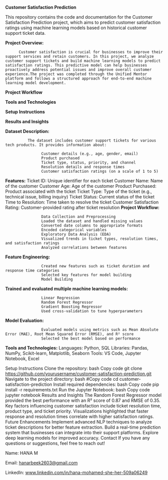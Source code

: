 **Customer Satisfaction Prediction**

This repository contains the code and documentation for the Customer Satisfaction Prediction project, which aims to predict customer satisfaction ratings using machine learning models based on historical customer support ticket data.

**Project Overview:**

          Customer satisfaction is crucial for businesses to improve their support services and retain customers. In this project, we analyze customer support tickets and build machine learning models to predict satisfaction ratings. This predictive model can help businesses proactively address potential issues and improve overall customer experience.The project was completed through the Unified Mentor platform and follows a structured approach for end-to-end machine learning model development.

**Project Workflow**

**Tools and Technologies**

**Setup Instructions**

**Results and Insights**

**Dataset Description:**
              
              The dataset includes customer support tickets for various tech products. It provides information about:

                    Customer details (e.g., age, gender, email)
                    Product purchased
                    Ticket type, status, priority, and channel
                    Resolution details and response times
                    Customer satisfaction ratings (on a scale of 1 to 5)
                    
**Features:**
                    Ticket ID: Unique identifier for each ticket
                    Customer Name: Name of the customer
                    Customer Age: Age of the customer
                    Product Purchased: Product associated with the ticket
                    Ticket Type: Type of the ticket (e.g., technical issue, billing inquiry)
                    Ticket Status: Current status of the ticket
                    Time to Resolution: Time taken to resolve the ticket
                    Customer Satisfaction Rating: Customer-provided rating after ticket resolution
**Project Workflow:**

                    Data Collection and Preprocessing
                    Loaded the dataset and handled missing values
                    Converted date columns to appropriate formats
                    Encoded categorical variables
                    Exploratory Data Analysis (EDA)
                    Visualized trends in ticket types, resolution times, and satisfaction ratings
                    Analyzed correlations between features
                    
**Feature Engineering:**

                    Created new features such as ticket duration and response time categories
                    Selected key features for model building
                    Model Building

**Trained and evaluated multiple machine learning models:**

                    Linear Regression
                    Random Forest Regressor
                    Gradient Boosting Regressor
                    Used cross-validation to tune hyperparameters
                    
**Model Evaluation:**

                    Evaluated models using metrics such as Mean Absolute Error (MAE), Root Mean Squared Error (RMSE), and R² score
                    Selected the best model based on performance
                    
**Tools and Technologies:**
                    Languages: Python, SQL
                    Libraries: Pandas, NumPy, Scikit-learn, Matplotlib, Seaborn
                    Tools: VS Code, Jupyter Notebook, Excel
                    
Setup Instructions
Clone the repository:
bash
Copy code
git clone https://github.com/yourusername/customer-satisfaction-prediction.git
Navigate to the project directory:
bash
#Copy code
cd customer-satisfaction-prediction
Install required dependencies:
bash
Copy code
pip install -r requirements.txt
Run the Jupyter Notebook:
bash
Copy code
jupyter notebook
Results and Insights
The Random Forest Regressor model provided the best performance with an R² score of 0.87 and RMSE of 0.35.
Key factors influencing customer satisfaction include ticket resolution time, product type, and ticket priority.
Visualizations highlighted that faster response and resolution times correlate with higher satisfaction ratings.
Future Enhancements
Implement advanced NLP techniques to analyze ticket descriptions for better feature extraction.
Build a real-time prediction system that businesses can integrate into their support platforms.
Explore deep learning models for improved accuracy.
Contact
If you have any questions or suggestions, feel free to reach out!

Name: HANA M

Email: hanarbeek2603@gmail.com

LinkedIn: www.linkedin.com/in/hana-mohamed-she-her-509a06249    

